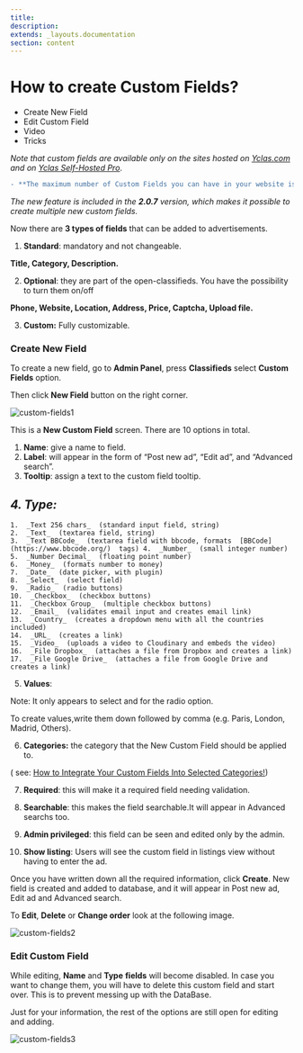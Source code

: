 ```yaml
---
title:
description:
extends: _layouts.documentation
section: content
---
```


# How to create Custom Fields?

- Create New Field
- Edit Custom Field
- Video
- Tricks

*Note that custom fields are available only on the sites hosted on  [Yclas.com](https://yclas.com/)  and on  [Yclas Self-Hosted Pro](https://selfhosted.yclas.com/themes/yclas-self-hosted-pro.html)*.
 
```diff
- **The maximum number of Custom Fields you can have in your website is  **65**!****
```
*The new feature is included in the  **2.0.7**  version, which makes it possible to create multiple new custom fields.*

Now there are  **3 types of fields**  that can be added to advertisements.


1.  **Standard**: mandatory and not changeable.

**Title, Category, Description.**

2.  **Optional**: they are part of the open-classifieds. You have the possibility to turn them on/off

**Phone, Website, Location, Address, Price, Captcha, Upload file.**

3.  **Custom:**  Fully customizable.

### Create New Field

To create a new field, go to  **Admin Panel**, press  **Classifieds**  select  **Custom Fields**  option.

Then click  **New Field**  button on the right corner.

![custom-fields1](https://user-images.githubusercontent.com/55290441/80696889-c6bffe00-8ae0-11ea-9269-b9a488e8ef58.png) 


This is a  **New Custom Field**  screen. There are 10 options in total.

1.  **Name**: give a name to field.
2.  **Label**: will appear in the form of “Post new ad”, “Edit ad”, and “Advanced search”.
3.  **Tooltip**: assign a text to the custom field tooltip.


## *4. **Type**:*

    
    1.  _Text 256 chars_  (standard input field, string)  
    2.  _Text_  (textarea field, string)  
    3.  _Text BBCode_  (textarea field with bbcode, formats  [BBCode](https://www.bbcode.org/)  tags) 4.  _Number_  (small integer number)  
    5.  _Number Decimal_  (floating point number)  
    6.  _Money_  (formats number to money)  
    7.  _Date_  (date picker, with plugin)  
    8.  _Select_  (select field)  
    9.  _Radio_  (radio buttons)  
    10.  _Checkbox_  (checkbox buttons)  
    11.  _Checkbox Group_  (multiple checkbox buttons)  
    12.  _Email_  (validates email input and creates email link)  
    13.  _Country_  (creates a dropdown menu with all the countries included)  
    14.  _URL_  (creates a link)  
    15.  _Video_  (uploads a video to Cloudinary and embeds the video)  
    16.  _File Dropbox_  (attaches a file from Dropbox and creates a link)  
    17.  _File Google Drive_  (attaches a file from Google Drive and creates a link)  
    

5.  **Values**:

Note: It only appears to select and for the radio option.

To create values,write them down followed by comma (e.g. Paris, London, Madrid, Others).

6.  **Categories:**  the category that the New Custom Field should be applied to.

( see:  [How to Integrate Your Custom Fields Into Selected Categories!](https://docs.yclas.com/how-to-integrate-your-custom-fields-into-selected-categories))

7.  **Required**: this will make it a required field needing validation.

8.  **Searchable**: this makes the field searchable.It will appear in Advanced searchs too.

9.  **Admin privileged**: this field can be seen and edited only by the admin.

10.  **Show listing**: Users will see the custom field in listings view without having to enter the ad.

Once you have written down all the required information, click  **Create**. New field is created and added to database, and it will appear in Post new ad, Edit ad and Advanced search.

  

To  **Edit**,  **Delete**  or  **Change order**  look at the following image.

![custom-fields2](https://user-images.githubusercontent.com/55290441/80696915-d2abc000-8ae0-11ea-8dcd-62f95aae06ae.png)



### Edit Custom Field

While editing,  **Name**  and  **Type**  **fields**  will become disabled. In case you want to change them, you will have to delete this custom field and start over. This is to prevent messing up with the DataBase.

Just for your information, the rest of the options are still open for editing and adding.


![custom-fields3](https://user-images.githubusercontent.com/55290441/80696927-d63f4700-8ae0-11ea-95be-a25a86153b92.png)

 
